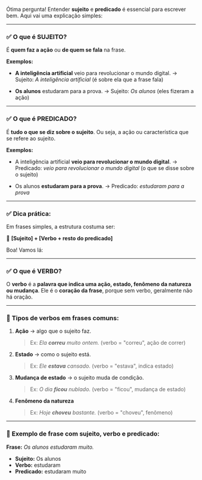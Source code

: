 Ótima pergunta! Entender **sujeito** e **predicado** é essencial para escrever bem. Aqui vai uma explicação simples:

---

### ✅ **O que é SUJEITO?**

É **quem faz a ação** ou **de quem se fala** na frase.

**Exemplos:**

* **A inteligência artificial** veio para revolucionar o mundo digital.
  → Sujeito: *A inteligência artificial* (é sobre ela que a frase fala)

* **Os alunos** estudaram para a prova.
  → Sujeito: *Os alunos* (eles fizeram a ação)

---

### ✅ **O que é PREDICADO?**

É **tudo o que se diz sobre o sujeito**. Ou seja, a ação ou característica que se refere ao sujeito.

**Exemplos:**

* A inteligência artificial **veio para revolucionar o mundo digital**.
  → Predicado: *veio para revolucionar o mundo digital* (o que se disse sobre o sujeito)

* Os alunos **estudaram para a prova**.
  → Predicado: *estudaram para a prova*

---

### ✅ Dica prática:

Em frases simples, a estrutura costuma ser:

📌 **\[Sujeito] + \[Verbo + resto do predicado]**


Boa! Vamos lá:

---

### ✅ **O que é VERBO?**

O **verbo** é a **palavra que indica uma ação, estado, fenômeno da natureza ou mudança**. Ele é o **coração da frase**, porque sem verbo, geralmente não há oração.

---

### 🧠 **Tipos de verbos em frases comuns:**

1. **Ação**
   → algo que o sujeito faz.

   > Ex: *Ela **correu** muito ontem.*
   > (verbo = "correu", ação de correr)

2. **Estado**
   → como o sujeito está.

   > Ex: *Ele **estava** cansado.*
   > (verbo = "estava", indica estado)

3. **Mudança de estado**
   → o sujeito muda de condição.

   > Ex: *O dia **ficou** nublado.*
   > (verbo = "ficou", mudança de estado)

4. **Fenômeno da natureza**

   > Ex: *Hoje **choveu** bastante.*
   > (verbo = "choveu", fenômeno)

---

### 📌 Exemplo de frase com sujeito, verbo e predicado:

**Frase:** *Os alunos estudaram muito.*

* **Sujeito:** Os alunos
* **Verbo:** estudaram
* **Predicado:** estudaram muito
